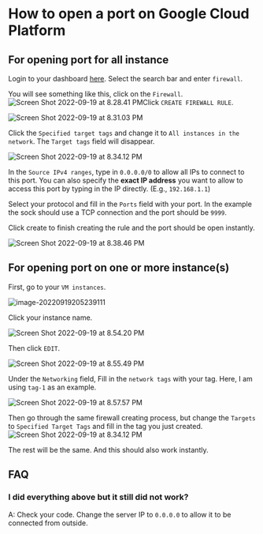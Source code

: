 # How to open a port on Google Cloud Platform

## For opening port for all instance

Login to your dashboard [here](https://console.cloud.google.com/). Select the search bar and enter `firewall`.

You will see something like this, click on the `Firewall`.![Screen Shot 2022-09-19 at 8.28.41 PM](https://github.com/zliu269/openPortGuideForGCP/blob/main/PortOpenGuide.assets/Screen%20Shot%202022-09-19%20at%208.28.41%20PM.png)Click `CREATE FIREWALL RULE`.

![Screen Shot 2022-09-19 at 8.31.03 PM](https://github.com/zliu269/openPortGuideForGCP/blob/main/PortOpenGuide.assets/Screen%20Shot%202022-09-19%20at%208.31.03%20PM.png)

Click the `Specified target tags` and change it to `All instances in the network`. The `Target tags` field will disappear. 

![Screen Shot 2022-09-19 at 8.34.12 PM](https://github.com/zliu269/openPortGuideForGCP/blob/main/PortOpenGuide.assets/Screen%20Shot%202022-09-19%20at%208.34.12%20PM.png)

In the `Source IPv4 ranges`, type in `0.0.0.0/0` to allow all IPs to connect to this port. You can also specify the **exact IP address** you want to allow to access this port by typing in the IP directly. (E.g., `192.168.1.1`)

Select your protocol and fill in the `Ports` field with your port. In the example the sock should use a TCP connection and the port should be `9999`.

Click create to finish creating the rule and the port should be open instantly.

![Screen Shot 2022-09-19 at 8.38.46 PM](https://github.com/zliu269/openPortGuideForGCP/blob/main/PortOpenGuide.assets/Screen%20Shot%202022-09-19%20at%208.38.46%20PM.png)

## For opening port on one or more instance(s)

First, go to your `VM instances`.

![image-20220919205239111](https://github.com/zliu269/openPortGuideForGCP/blob/main/PortOpenGuide.assets/image-20220919205239111.png)

Click your instance name.

![Screen Shot 2022-09-19 at 8.54.20 PM](https://github.com/zliu269/openPortGuideForGCP/blob/main/PortOpenGuide.assets/Screen%20Shot%202022-09-19%20at%208.54.20%20PM.png)

Then click `EDIT`.

![Screen Shot 2022-09-19 at 8.55.49 PM](https://github.com/zliu269/openPortGuideForGCP/blob/main/PortOpenGuide.assets/Screen%20Shot%202022-09-19%20at%208.55.49%20PM.png)

Under the `Networking` field, Fill in the `network tags` with your tag. Here, I am using `tag-1` as an example.

![Screen Shot 2022-09-19 at 8.57.57 PM](https://github.com/zliu269/openPortGuideForGCP/blob/main/PortOpenGuide.assets/Screen%20Shot%202022-09-19%20at%208.57.57%20PM.png)

Then go through the same firewall creating process, but change the `Targets` to `Specified Target Tags` and fill in the tag you just created.![Screen Shot 2022-09-19 at 8.34.12 PM](https://github.com/zliu269/openPortGuideForGCP/blob/main/PortOpenGuide.assets/Screen%20Shot%202022-09-19%20at%208.34.12%20PM.png)

The rest will be the same. And this should also work instantly.

## FAQ

### I did everything above but it still did not work?

A: Check your code. Change the server IP to `0.0.0.0` to allow it to be connected from outside.

